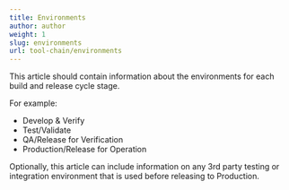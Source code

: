 ```yaml
---
title: Environments
author: author
weight: 1
slug: environments
url: tool-chain/environments
---
```


This article should contain information about the environments for each build and release cycle stage.

For example:

* Develop & Verify
* Test/Validate
* QA/Release for Verification
* Production/Release for Operation

Optionally, this article can include information on any 3rd party testing or integration environment that is used before releasing to Production.
